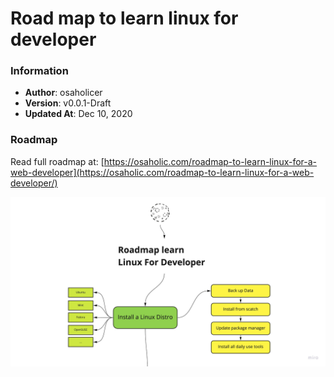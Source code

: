 # Road map to learn linux for  developer
### Information
- **Author**: osaholicer
- **Version**: v0.0.1-Draft
- **Updated At**: Dec 10, 2020
### Roadmap
Read full roadmap at: [https://osaholic.com/roadmap-to-learn-linux-for-a-web-developer](https://osaholic.com/roadmap-to-learn-linux-for-a-web-developer/)

![linux-4-developer.jpg](linux-4-developer.jpg)
